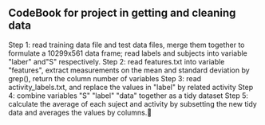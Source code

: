 ## CodeBook for project in getting and cleaning data
Step 1: read training data file and test data files, merge them together to formulate a 10299x561 data frame; read labels and subjects into variable "laber" and"S" respectively.
Step 2: read features.txt into variable "features", extract measurements on the mean and standard deviation by grep(), return the column number of variables
Step 3: read activity_labels.txt, and replace the values in "label" by related activity
Step 4: combine variables "S" "label" "data" together as a tidy dataset
Step 5: calculate the average of each suject and activity by subsetting the new tidy data and averages the values by columns.  
